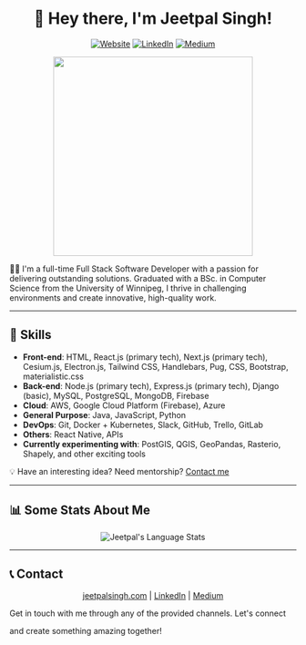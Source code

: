 <h1 align="center">👋 Hey there, I'm Jeetpal Singh!</h1>

<p align="center">
  <a href="https://jeetpalsingh.com/" target="_blank"><img src="https://img.shields.io/badge/Website-jeetpalsingh.com-1abc9c?style=flat-square&logo=google-chrome&logoColor=white" alt="Website"></a>
  <a href="https://www.linkedin.com/in/jeetpal-singh-8630a61aa/" target="_blank"><img src="https://img.shields.io/badge/LinkedIn-Jeetpal%20Singh-0077b5?style=flat-square&logo=linkedin&logoColor=white" alt="LinkedIn"></a>
  <a href="https://medium.com/@jeetpalsingh" target="_blank"><img src="https://img.shields.io/badge/Medium-@jeetpalsingh-000000?style=flat-square&logo=medium&logoColor=white" alt="Medium"></a>
</p>

<p align="center"><img src="https://media.giphy.com/media/M9gbBd9nbDrOTu1Mqx/giphy.gif" width="350"></p>

👨‍💻 I'm a full-time Full Stack Software Developer with a passion for delivering outstanding solutions. Graduated with a BSc. in Computer Science from the University of Winnipeg, I thrive in challenging environments and create innovative, high-quality work.

----

## 💼 Skills

- **Front-end**: HTML, React.js (primary tech), Next.js (primary tech), Cesium.js, Electron.js, Tailwind CSS, Handlebars, Pug, CSS, Bootstrap, materialistic.css
- **Back-end**: Node.js (primary tech), Express.js (primary tech), Django (basic), MySQL, PostgreSQL, MongoDB, Firebase 
- **Cloud**: AWS, Google Cloud Platform (Firebase), Azure
- **General Purpose**: Java, JavaScript, Python
- **DevOps**: Git, Docker + Kubernetes, Slack, GitHub, Trello, GitLab
- **Others**: React Native, APIs
- **Currently experimenting with**: PostGIS, QGIS, GeoPandas, Rasterio, Shapely, and other exciting tools

💡 Have an interesting idea? Need mentorship? [Contact me](#contact)

----

## 📊 Some Stats About Me

<!-- <p align="center">
  <img src="https://github-readme-stats.vercel.app/api?username=jeetpal1&show_icons=true&title_color=79ff97&icon_color=79ff97&text_color=ffffff&bg_color=151515&hide_border=true" alt="Jeetpal's GitHub Stats">
</p> -->

<p align="center">
  <img src="https://github-readme-stats.vercel.app/api/top-langs/?username=Jeetpal1&langs_count=10&theme=tokyonight&layout=compact&hide_border=true" alt="Jeetpal's Language Stats">
</p>

----

## 📞 Contact 

<p id="contact-me" align="center">
  <a href="https://jeetpalsingh.com/" target="_blank">jeetpalsingh.com</a> |
  <a href="https://www.linkedin.com/in/jeetpal-singh-8630a61aa/" target="_blank">LinkedIn</a> |
  <a href="https://medium.com/@jeetpalsingh" target="_blank">Medium</a>
</p>

Get in touch with me through any of the provided channels. Let's connect

 and create something amazing together!
